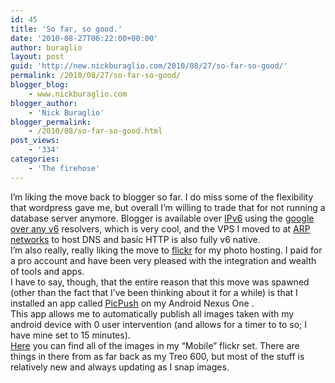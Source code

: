 ```yaml
---
id: 45
title: 'So far, so good.'
date: '2010-08-27T06:22:00+00:00'
author: buraglio
layout: post
guid: 'http://new.nickburaglio.com/2010/08/27/so-far-so-good/'
permalink: /2010/08/27/so-far-so-good/
blogger_blog:
    - www.nickburaglio.com
blogger_author:
    - 'Nick Buraglio'
blogger_permalink:
    - /2010/08/so-far-so-good.html
post_views:
    - '334'
categories:
    - 'The firehose'
---
```


I’m liking the move back to blogger so far. I do miss some of the flexibility that wordpress gave me, but overall I’m willing to trade that for not running a database server anymore. Blogger is available over [IPv6](http://en.wikipedia.org/wiki/IPv6) using the [google over any v6](http://www.google.com/intl/en/ipv6/) resolvers, which is very cool, and the VPS I moved to at [ARP networks](https://www.arpnetworks.com/) to host DNS and basic HTTP is also fully v6 native.   
I’m also really, really liking the move to [flickr](http://www.flickr.com/photos/buraglio/) for my photo hosting. I paid for a pro account and have been very pleased with the integration and wealth of tools and apps.   
I have to say, though, that the entire reason that this move was spawned (other than the fact that I’ve been thinking about it for a while) is that I installed an app called [PicPush](http://blog.350nice.com/wp/products/picpush) on my Android Nexus One .   
This app allows me to automatically publish all images taken with my android device with 0 user intervention (and allows for a timer to to so; I have mine set to 15 minutes).   
[Here](http://www.flickr.com/photos/buraglio/sets/72157624667024904/) you can find all of the images in my “Mobile” flickr set. There are things in there from as far back as my Treo 600, but most of the stuff is relatively new and always updating as I snap images.